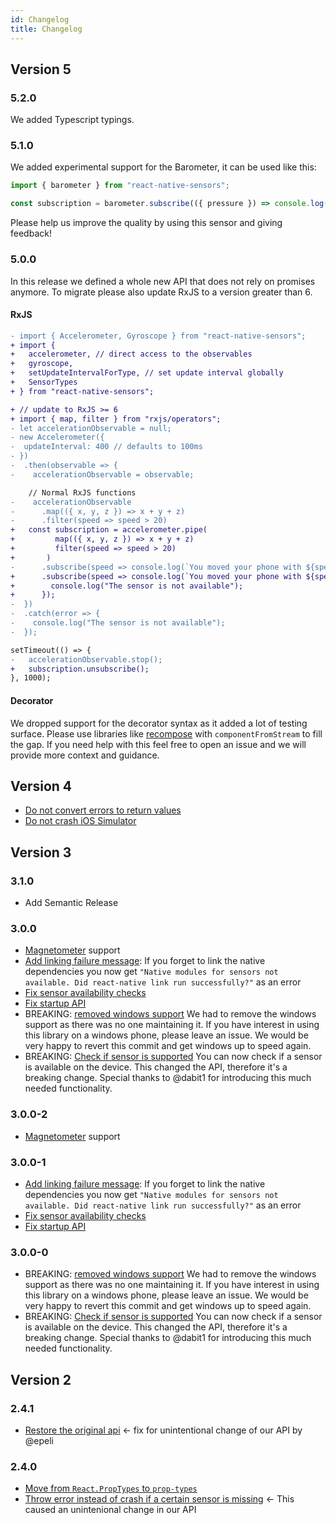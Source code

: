 ```yaml
---
id: Changelog
title: Changelog
---
```


## Version 5

### 5.2.0

We added Typescript typings.

### 5.1.0

We added experimental support for the Barometer, it can be used like this:

```js
import { barometer } from "react-native-sensors";

const subscription = barometer.subscribe(({ pressure }) => console.log({ pressure }));
```

Please help us improve the quality by using this sensor and giving feedback!

### 5.0.0

In this release we defined a whole new API that does not rely on promises anymore.
To migrate please also update RxJS to a version greater than 6.

#### RxJS

```diff
- import { Accelerometer, Gyroscope } from "react-native-sensors";
+ import {
+   accelerometer, // direct access to the observables
+   gyroscope,
+   setUpdateIntervalForType, // set update interval globally
+   SensorTypes
+ } from "react-native-sensors";

+ // update to RxJS >= 6
+ import { map, filter } from "rxjs/operators";
- let accelerationObservable = null;
- new Accelerometer({
-  updateInterval: 400 // defaults to 100ms
- })
-  .then(observable => {
-    accelerationObservable = observable;

    // Normal RxJS functions
-    accelerationObservable
-      .map(({ x, y, z }) => x + y + z)
-      .filter(speed => speed > 20)
+   const subscription = accelerometer.pipe(
+         map(({ x, y, z }) => x + y + z)
+         filter(speed => speed > 20)
+       )
-      .subscribe(speed => console.log(`You moved your phone with ${speed}`));
+      .subscribe(speed => console.log(`You moved your phone with ${speed}`), error => {
+        console.log("The sensor is not available");
+      });
-  })
-  .catch(error => {
-    console.log("The sensor is not available");
-  });

setTimeout(() => {
-   accelerationObservable.stop();
+   subscription.unsubscribe();
}, 1000);
```

#### Decorator

We dropped support for the decorator syntax as it added a lot of testing surface.
Please use libraries like [recompose](https://github.com/acdlite/recompose) with `componentFromStream` to fill the gap. If you need help with this feel free to open an issue and we will provide more context and guidance.

## Version 4

- [Do not convert errors to return values](https://github.com/react-native-sensors/react-native-sensors/pull/157)
- [Do not crash iOS Simulator](https://github.com/react-native-sensors/react-native-sensors/pull/151)

## Version 3

### 3.1.0

- Add Semantic Release

### 3.0.0

- [Magnetometer](https://github.com/react-native-sensors/react-native-sensors/pull/62) support
- [Add linking failure message](https://github.com/react-native-sensors/react-native-sensors/pull/61): If you forget to link the native dependencies you now get `"Native modules for sensors not available. Did react-native link run successfully?"` as an error
- [Fix sensor availability checks](https://github.com/react-native-sensors/react-native-sensors/pull/60)
- [Fix startup API](https://github.com/react-native-sensors/react-native-sensors/pull/56)
- BREAKING: [removed windows support](https://github.com/react-native-sensors/react-native-sensors/commit/2c347ae93db97274f14f8d2b3fb15daf72c6eebe) We had to remove the windows support as there was no one maintaining it. If you have interest in using this library on a windows phone, please leave an issue. We would be very happy to revert this commit and get windows up to speed again.
- BREAKING: [Check if sensor is supported](https://github.com/react-native-sensors/react-native-sensors/issues/28) You can now check if a sensor is available on the device. This changed the API, therefore it's a breaking change. Special thanks to @dabit1 for introducing this much needed functionality.

### 3.0.0-2

- [Magnetometer](https://github.com/react-native-sensors/react-native-sensors/pull/62) support

### 3.0.0-1

- [Add linking failure message](https://github.com/react-native-sensors/react-native-sensors/pull/61): If you forget to link the native dependencies you now get `"Native modules for sensors not available. Did react-native link run successfully?"` as an error
- [Fix sensor availability checks](https://github.com/react-native-sensors/react-native-sensors/pull/60)
- [Fix startup API](https://github.com/react-native-sensors/react-native-sensors/pull/56)

### 3.0.0-0

- BREAKING: [removed windows support](https://github.com/react-native-sensors/react-native-sensors/commit/2c347ae93db97274f14f8d2b3fb15daf72c6eebe) We had to remove the windows support as there was no one maintaining it. If you have interest in using this library on a windows phone, please leave an issue. We would be very happy to revert this commit and get windows up to speed again.
- BREAKING: [Check if sensor is supported](https://github.com/react-native-sensors/react-native-sensors/issues/28) You can now check if a sensor is available on the device. This changed the API, therefore it's a breaking change. Special thanks to @dabit1 for introducing this much needed functionality.

## Version 2

### 2.4.1

- [Restore the original api](https://github.com/react-native-sensors/react-native-sensors/pull/36) <- fix for unintentional change of our API by @epeli

### 2.4.0

- [Move from `React.PropTypes` to `prop-types`](https://github.com/react-native-sensors/react-native-sensors/pull/33)
- [Throw error instead of crash if a certain sensor is missing](https://github.com/react-native-sensors/react-native-sensors/pull/32) <- This caused an unintenional change in our API
